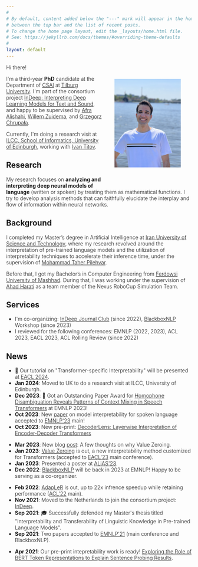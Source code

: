 ```yaml
---
#
# By default, content added below the "---" mark will appear in the home page
# between the top bar and the list of recent posts.
# To change the home page layout, edit the _layouts/home.html file.
# See: https://jekyllrb.com/docs/themes/#overriding-theme-defaults
#
layout: default
---
```


<style>
    p, li {font-weight: 300;}
</style>
<!-- (comment) the image below can be found in img folder of this very project-->

<!-- ![me](/resources/people/me_3.jpg){: style="float: right; margin: 40px 30px; width: 180px;"} -->
<figure style="float: right; margin: 40px 30px;">
  <img src="/resources/people/me.jpg" alt="Me" style="width: 180px;">
  <!-- <figcaption style="display: block; text-align: center;"><span class="note">(Twister and me)</span></figcaption> -->
</figure>


Hi there!

I'm a third-year __PhD__ candidate at the Department of [CSAI](https://www.tilburguniversity.edu/about/schools/tshd/departments/dca) at [Tilburg University](https://www.tilburguniversity.edu/). I'm part of the consortium project [InDeep: Interpreting Deep Learning Models for Text and Sound](https://projects.illc.uva.nl/indeep/), and happy to be supervised by [Afra Alishahi](http://afra.alishahi.name/), [Willem Zuidema](https://staff.fnwi.uva.nl/w.zuidema/), and [Grzegorz Chrupała](https://grzegorz.chrupala.me/).

Currently, I'm doing a research visit at [ILCC, School of Informatics, University of Edinburgh](https://web.inf.ed.ac.uk/ilcc), working with [Ivan Titov](http://ivan-titov.org/).

## Research
My research focuses on __analyzing and interpreting deep neural models of language__ (written or spoken) by treating them as mathematical functions. I try to develop analysis methods that can faithfully elucidate the interplay and flow of information within neural networks.

## Background
<!-- ## <span style="color:#424242">Background </span> -->
I completed my Master’s degree in Artificial Intelligence at [Iran University of Science and Technology](http://www.iust.ac.ir/en), where my research revolved around the interpretation of pre-trained language models and the utilization of interpretability techniques to accelerate their inference time, under the supervision of [Mohammad Taher Pilehvar](https://pilehvar.github.io/).

Before that, I got my Bachelor’s in Computer Engineering from [Ferdowsi University of Mashhad](https://en.um.ac.ir/). During that, I was working under the supervision of [Ahad Harati](http://a.harati.profcms.um.ac.ir/) as a team member of the Nexus RoboCup Simulation Team.


## Services
<!-- ## <span style="color:#424242">Services </span> -->
* I'm co-organizing: [InDeep Journal Club](https://projects.illc.uva.nl/indeep/events/journal-club/) (since 2022), [BlackboxNLP](https://blackboxnlp.github.io/) Workshop (since 2023)
* I reviewed for the following conferences: EMNLP (2022, 2023), ACL 2023, EACL 2023, ACL Rolling Review (since 2022)

## News 
<!-- ## <span style="color:#424242">News and Activities </span> -->
* <span class="emoji">🚀</span> Our tutorial on "Transformer-specific Interpretability" will be presented at [EACL 2024](https://2024.eacl.org/program/tutorials/).
* __Jan 2024__: Moved to UK to do a research visit at ILCC, University of Edinburgh.
* __Dec 2023__: <span class="emoji">🏅</span> Got an Outstanding Paper Award for [Homophone Disambiguation Reveals Patterns of Context Mixing in Speech Transformers](https://aclanthology.org/2023.emnlp-main.513/) at EMNLP 2023!
* __Oct 2023__: New [paper](https://arxiv.org/abs/2310.09925) on model interpretability for spoken language accepted to [EMNLP'23](https://2023.emnlp.org/) main!
* __Oct 2023__: New pre-print: [DecoderLens: Layerwise Interpretation of Encoder-Decoder Transformers](https://arxiv.org/abs/2310.03686)
<!-- * __Jun 2023__: Invited talk on "Context Mixing in Transformers" at [GroNLP](https://www.rug.nl/research/clcg/research/cl/), University of Groningen. -->
<!-- * __May 2023__: Gave a guest lecture on Transformers to an undergraduate CL course at Tilburg University. -->
* __Mar 2023__: New blog [post](https://hmohebbi.github.io/blog/value-zeroing): A few thoughts on why Value Zeroing.
* __Jan 2023__: [Value Zeroing](https://arxiv.org/abs/2301.12971) is out, a new interpretability method customized for Transformers (accepted to [EACL'23](https://2023.eacl.org/) main conference).
* __Jan 2023__: Presented a poster at [ALiAS'23](https://staff.fnwi.uva.nl/w.zuidema/alias-2023/).
* __Dec 2022__: [BlackboxNLP](https://blackboxnlp.github.io/) will be back in 2023 at EMNLP! Happy to be serving as a co-organizer.
<!-- * __Sep 2022__: Gave a guest lecture on "Interpretability of Transformers" to a graduate Advanced Deep Learning course at Tilburg University. \[[slides](https://drive.google.com/file/d/1Z39YSfzpzzkqAiMxVdW1nOkudfYVgj_y/view?usp=sharing)\] -->
<!-- * __May 2022__: Gave a short talk at [InDeep](https://projects.illc.uva.nl/indeep/) workshop at the University of Amsterdam. -->
* __Feb 2022__: [AdapLeR](https://aclanthology.org/2022.acl-long.1/) is out, up to 22x infrence speedup while retaining performance ([ACL'22](https://www.2022.aclweb.org/) main).
* __Nov 2021__: Moved to the Netherlands to join the consortium project: [InDeep](https://interpretingdl.github.io/).
* __Sep 2021__: <span class="emoji">🎓</span> Successfully defended my Master's thesis titled "Interpretability and Transferability of Linguistic Knowledge in Pre-trained Language Models".
* __Sep 2021__: Two papers accepted to [EMNLP'21](https://2021.emnlp.org/) (main conference and BlackboxNLP).
<!-- * __Jun 2021__: Invited talk at Cambridge/Cardiff Workshop in Natural Language Processing. -->
<!-- * __May 2021__: Gave a joint guest lecture, with [Ali](https://www.amodarressi.com/), on Interpretability to a graduate [NLP course](https://teias-courses.github.io/nlp99/) at Khatam University. \[[slides](https://drive.google.com/file/d/1cAzlIlbuVAFZXz3gaFGBTRZwjq-_V2lb/view?usp=sharing)\] -->
* __Apr 2021__: Our pre-print intepretability work is ready! [Exploring the Role of BERT Token Representations to Explain Sentence Probing Results](https://arxiv.org/abs/2104.01477).
